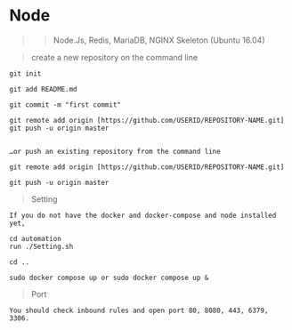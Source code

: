 # Node
>>Node.Js, Redis, MariaDB, NGINX Skeleton (Ubuntu 16.04)


>create a new repository on the command line

    git init

    git add README.md

    git commit -m "first commit"

    git remote add origin [https://github.com/USERID/REPOSITORY-NAME.git]
    git push -u origin master


    …or push an existing repository from the command line

    git remote add origin [https://github.com/USERID/REPOSITORY-NAME.git]

    git push -u origin master


>Setting

    If you do not have the docker and docker-compose and node installed yet, 

    cd automation 
    run ./Setting.sh

    cd ..

    sudo docker compose up or sudo docker compose up &



>Port

    You should check inbound rules and open port 80, 8080, 443, 6379, 3306.
